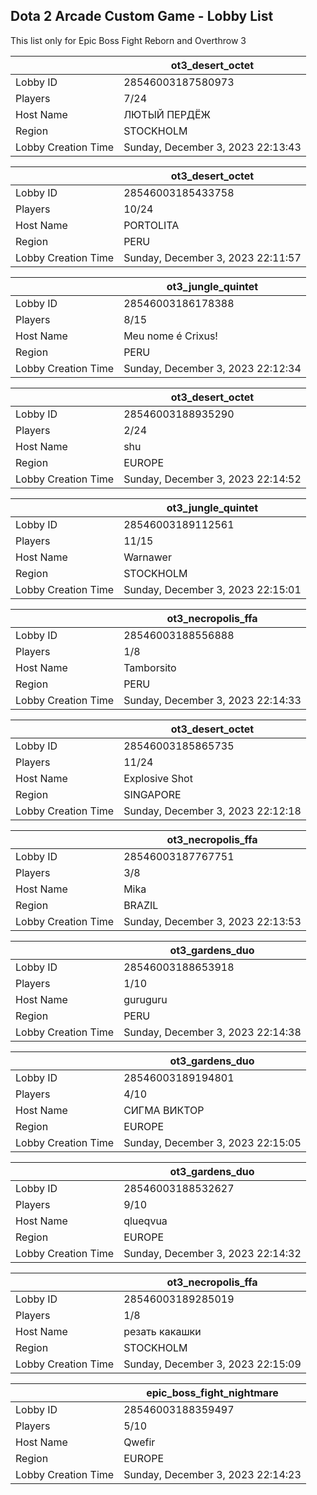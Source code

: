 ## Dota 2 Arcade Custom Game - Lobby List

This list only for Epic Boss Fight Reborn and Overthrow 3

|  | ot3_desert_octet |
| ------ | ------ |
| Lobby ID | 28546003187580973 |
| Players | 7/24 |
| Host Name | ЛЮТЫЙ ПЕРДЁЖ |
| Region | STOCKHOLM |
| Lobby Creation Time | Sunday, December 3, 2023 22:13:43 |


|  | ot3_desert_octet |
| ------ | ------ |
| Lobby ID | 28546003185433758 |
| Players | 10/24 |
| Host Name | PORTOLITA |
| Region | PERU |
| Lobby Creation Time | Sunday, December 3, 2023 22:11:57 |


|  | ot3_jungle_quintet |
| ------ | ------ |
| Lobby ID | 28546003186178388 |
| Players | 8/15 |
| Host Name | Meu nome é Crixus! |
| Region | PERU |
| Lobby Creation Time | Sunday, December 3, 2023 22:12:34 |


|  | ot3_desert_octet |
| ------ | ------ |
| Lobby ID | 28546003188935290 |
| Players | 2/24 |
| Host Name | shu |
| Region | EUROPE |
| Lobby Creation Time | Sunday, December 3, 2023 22:14:52 |


|  | ot3_jungle_quintet |
| ------ | ------ |
| Lobby ID | 28546003189112561 |
| Players | 11/15 |
| Host Name | Warnawer |
| Region | STOCKHOLM |
| Lobby Creation Time | Sunday, December 3, 2023 22:15:01 |


|  | ot3_necropolis_ffa |
| ------ | ------ |
| Lobby ID | 28546003188556888 |
| Players | 1/8 |
| Host Name | Tamborsito |
| Region | PERU |
| Lobby Creation Time | Sunday, December 3, 2023 22:14:33 |


|  | ot3_desert_octet |
| ------ | ------ |
| Lobby ID | 28546003185865735 |
| Players | 11/24 |
| Host Name | Explosive Shot |
| Region | SINGAPORE |
| Lobby Creation Time | Sunday, December 3, 2023 22:12:18 |


|  | ot3_necropolis_ffa |
| ------ | ------ |
| Lobby ID | 28546003187767751 |
| Players | 3/8 |
| Host Name | Mika |
| Region | BRAZIL |
| Lobby Creation Time | Sunday, December 3, 2023 22:13:53 |


|  | ot3_gardens_duo |
| ------ | ------ |
| Lobby ID | 28546003188653918 |
| Players | 1/10 |
| Host Name | guruguru |
| Region | PERU |
| Lobby Creation Time | Sunday, December 3, 2023 22:14:38 |


|  | ot3_gardens_duo |
| ------ | ------ |
| Lobby ID | 28546003189194801 |
| Players | 4/10 |
| Host Name | СИГМА ВИКТОР |
| Region | EUROPE |
| Lobby Creation Time | Sunday, December 3, 2023 22:15:05 |


|  | ot3_gardens_duo |
| ------ | ------ |
| Lobby ID | 28546003188532627 |
| Players | 9/10 |
| Host Name | qlueqvua |
| Region | EUROPE |
| Lobby Creation Time | Sunday, December 3, 2023 22:14:32 |


|  | ot3_necropolis_ffa |
| ------ | ------ |
| Lobby ID | 28546003189285019 |
| Players | 1/8 |
| Host Name | резать какашки |
| Region | STOCKHOLM |
| Lobby Creation Time | Sunday, December 3, 2023 22:15:09 |


|  | epic_boss_fight_nightmare |
| ------ | ------ |
| Lobby ID | 28546003188359497 |
| Players | 5/10 |
| Host Name | Qwefir |
| Region | EUROPE |
| Lobby Creation Time | Sunday, December 3, 2023 22:14:23 |


